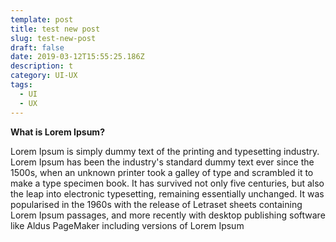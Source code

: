 ```yaml
---
template: post
title: test new post
slug: test-new-post
draft: false
date: 2019-03-12T15:55:25.186Z
description: t
category: UI-UX
tags:
  - UI
  - UX
---
```

**What is Lorem Ipsum?**

Lorem Ipsum is simply dummy text of the printing and typesetting industry. Lorem Ipsum has been the industry's standard dummy text ever since the 1500s, when an unknown printer took a galley of type and scrambled it to make a type specimen book. It has survived not only five centuries, but also the leap into electronic typesetting, remaining essentially unchanged. It was popularised in the 1960s with the release of Letraset sheets containing Lorem Ipsum passages, and more recently with desktop publishing software like Aldus PageMaker including versions of Lorem Ipsum

